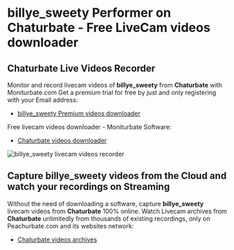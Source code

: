 # billye_sweety Performer on Chaturbate - Free LiveCam videos downloader

## Chaturbate Live Videos Recorder

Monitor and record livecam videos of **billye_sweety** from **Chaturbate** with Moniturbate.com
Get a premium trial for free by just and only registering with your Email address:
* [billye_sweety Premium videos downloader](https://moniturbate.com/request-demo-licence-key.html)

Free livecam videos downloader - Moniturbate Software:
* [Chaturbate videos downloader](https://moniturbate.com/moniturbate-download-software.html)

![billye_sweety livecam videos recorder](https://peachurnet.com/templates/moniturbate-software.png)


## Capture billye_sweety videos from the Cloud and watch your recordings on Streaming

Without the need of downloading a software, capture **billye_sweety** livecam videos from **Chaturbate** 100% online.
Watch Livecam archives from **Chaturbate** unlimitedly from thousands of existing recordings, only on Peachurbate.com and its websites network:
* [Chaturbate videos archives](https://peachurnet.com/)